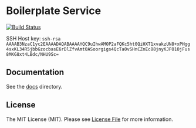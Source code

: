 # Boilerplate Service

[![Build Status](https://img.shields.io/travis/deshboard/boilerplate-ssh-service.svg?style=flat-square)](https://travis-ci.org/deshboard/boilerplate-ssh-service)


SSH Host key: `ssh-rsa AAAAB3NzaC1yc2EAAAADAQABAAAAYQC9uIhwAMOP2aFQKc5ht0QiHXT1xvakzUN8+xPHgg4sxKL34R5jbbGzocbasE6rDlZfvAmt0ASoorgigs4QcTa0vSHnCZnEc88jnyKJFO1OjFus8MKG8xt4LBdc/NHU9Sc=`


## Documentation

See the [docs](docs/) directory.


## License

The MIT License (MIT). Please see [License File](LICENSE) for more information.
